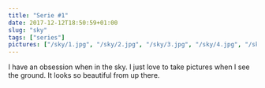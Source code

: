 ```yaml
---
title: "Serie #1"
date: 2017-12-12T18:50:59+01:00
slug: "sky"
tags: ["series"]
pictures: ["/sky/1.jpg", "/sky/2.jpg", "/sky/3.jpg", "/sky/4.jpg", "/sky/5.jpg", "/sky/6.jpg", "/sky/7.jpg"]
---
```


I have an obsession when in the sky.
I just love to take pictures when I see the ground.
It looks so beautiful from up there.
